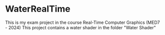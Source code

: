 # WaterRealTime
 This is my exam project in the course Real-Time Computer Graphics (MED7 - 2024)
 This project contains a water shader in the folder "Water Shader"
